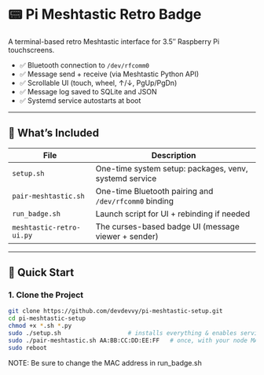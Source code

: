 # 📟 Pi Meshtastic Retro Badge

A terminal-based retro Meshtastic interface for 3.5″ Raspberry Pi touchscreens.

- ✅ Bluetooth connection to `/dev/rfcomm0`
- ✅ Message send + receive (via Meshtastic Python API)
- ✅ Scrollable UI (touch, wheel, ↑/↓, PgUp/PgDn)
- ✅ Message log saved to SQLite and JSON
- ✅ Systemd service autostarts at boot

---

## 🧰 What’s Included

| File                     | Description                                            |
| ------------------------ | ------------------------------------------------------ |
| `setup.sh`               | One-time system setup: packages, venv, systemd service |
| `pair-meshtastic.sh`     | One-time Bluetooth pairing and `/dev/rfcomm0` binding  |
| `run_badge.sh`           | Launch script for UI + rebinding if needed             |
| `meshtastic-retro-ui.py` | The curses-based badge UI (message viewer + sender)    |

---

## 🚀 Quick Start

### 1. Clone the Project

```bash
git clone https://github.com/devdevvy/pi-meshtastic-setup.git
cd pi-meshtastic-setup
chmod +x *.sh *.py
sudo ./setup.sh                   # installs everything & enables service
sudo ./pair-meshtastic.sh AA:BB:CC:DD:EE:FF   # once, with your node MAC
sudo reboot
```

NOTE: Be sure to change the MAC address in run_badge.sh

